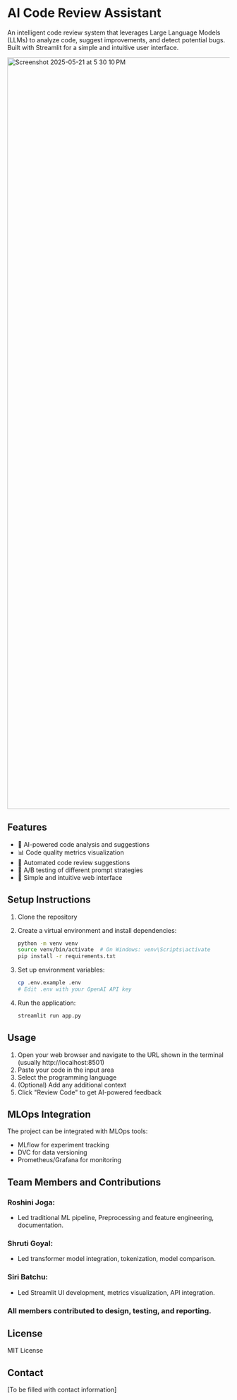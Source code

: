 # AI Code Review Assistant

An intelligent code review system that leverages Large Language Models (LLMs) to analyze code, suggest improvements, and detect potential bugs. Built with Streamlit for a simple and intuitive user interface.

<img width="1704" alt="Screenshot 2025-05-21 at 5 30 10 PM" src="https://github.com/user-attachments/assets/37101fa0-a9b8-48f5-a875-e7050700913c" />

## Features

- 🤖 AI-powered code analysis and suggestions
- 📊 Code quality metrics visualization
- 🔄 Automated code review suggestions
- 🧪 A/B testing of different prompt strategies
- 📱 Simple and intuitive web interface

## Setup Instructions

1. Clone the repository
2. Create a virtual environment and install dependencies:
   ```bash
   python -m venv venv
   source venv/bin/activate  # On Windows: venv\Scripts\activate
   pip install -r requirements.txt
   ```

3. Set up environment variables:
   ```bash
   cp .env.example .env
   # Edit .env with your OpenAI API key
   ```

4. Run the application:
   ```bash
   streamlit run app.py
   ```

## Usage

1. Open your web browser and navigate to the URL shown in the terminal (usually http://localhost:8501)
2. Paste your code in the input area
3. Select the programming language
4. (Optional) Add any additional context
5. Click "Review Code" to get AI-powered feedback

## MLOps Integration

The project can be integrated with MLOps tools:

- MLflow for experiment tracking
- DVC for data versioning
- Prometheus/Grafana for monitoring

## Team Members and Contributions

### Roshini Joga:
- Led traditional ML pipeline, Preprocessing and feature engineering, documentation.
### Shruti Goyal:
- Led transformer model integration, tokenization, model comparison.
### Siri Batchu:
- Led Streamlit UI development, metrics visualization, API integration.
### All members contributed to design, testing, and reporting.

## License

MIT License

## Contact

[To be filled with contact information] 
